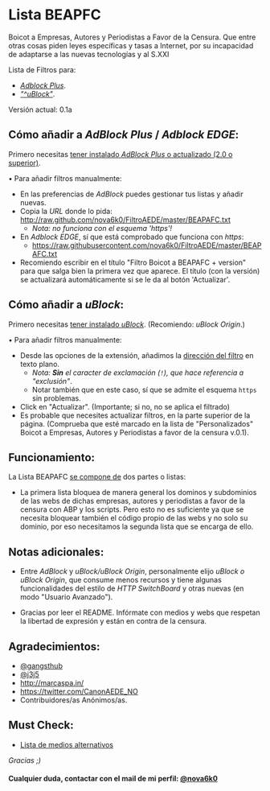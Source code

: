Lista BEAPFC
============

Boicot a Empresas, Autores y Periodistas a Favor de la Censura. Que entre otras cosas piden leyes específicas y tasas a Internet, por su incapacidad de adaptarse a las nuevas tecnologías y al S.XXI

Lista de Filtros para:
- [*Adblock Plus*](https://github.com/nova6k0/FiltroAEDE#c%C3%B3mo-a%C3%B1adir-a-adblock-plus).
- [*"^uBlock"*](https://github.com/nova6k0/FiltroAEDE/blob/master/README.md#c%C3%B3mo-a%C3%B1adir-a-ublock).


Versión actual: 0.1a


Cómo añadir a *AdBlock Plus* / *Adblock EDGE*:
----------

Primero necesitas [tener instalado *AdBlock Plus* o actualizado (2.0 o superior)].

• Para añadir filtros manualmente:

- En las preferencias de *AdBlock* puedes gestionar tus listas y añadir nuevas. 
- Copia la *URL* donde lo pida: http://raw.github.com/nova6k0/FiltroAEDE/master/BEAPAFC.txt
    - *Nota: no funciona con el esquema 'https'!*
- En *Adblock EDGE*, sí que está comprobado que funciona con *https*:
    - https://raw.githubusercontent.com/nova6k0/FiltroAEDE/master/BEAPAFC.txt
- Recomiendo escribir en el título "Filtro Boicot a BEAPAFC + version" para que salga bien la primera vez que aparece. El título (con la versión) se actualizará automáticamente si se le da al botón 'Actualizar'.

Cómo añadir a *uBlock*:
----------

Primero necesitas [tener instalado *uBlock*]. (Recomiendo: *uBlock Origin*.)

• Para añadir filtros manualmente:

- Desde las opciones de la extensión, añadimos la [dirección del filtro](https://raw.githubusercontent.com/nova6k0/FiltroAEDE/master/BEAPAFC.txt) en texto plano.
    - *Nota: **Sin** el caracter de exclamación (`!`), que hace referencia a "exclusión"*.
    - Notar también que en este caso, sí que se admite el esquema `https` sin problemas.
- Click en "Actualizar". (Importante; si no, no se aplica el filtrado)
- Es probable que necesites actualizar filtros, en la parte superior de la página. (Comprueba que esté marcado en la lista de "Personalizados" Boicot a Empresas, Autores y Periodistas a favor de la censura v.0.1).

Funcionamiento:
----------

La Lista BEAPAFC [se compone de] dos partes o listas:

- La primera lista bloquea de manera general los dominos y subdominios de las webs de dichas empresas, autores y periodistas a favor de la censura con ABP y los scripts. Pero esto no es suficiente ya que se necesita bloquear también el código propio de las webs y no solo su dominio, por eso necesitamos la segunda lista que se encarga de ello.

Notas adicionales:
----------
- Entre *AdBlock* y *uBlock/uBlock Origin*, personalmente elijo *uBlock o uBlock Origin*, que consume menos recursos y tiene algunas funcionalidades del estilo de *HTTP SwitchBoard* y otras nuevas (en modo "Usuario Avanzado").

- Gracias por leer el README. Infórmate con medios y webs que respetan la libertad de expresión y están en contra de la censura.

Agradecimientos:
----------
- [@gangsthub]
- [@j3j5]
- http://marcaspa.in/
- https://twitter.com/CanonAEDE_NO
- Contribuidores/as Anónimos/as.

Must Check:
----------
- [Lista de medios alternativos]

*Gracias ;)*

#### Cualquier duda, contactar con el mail de mi perfil: [@nova6k0]
[se compone de]:https://github.com/nova6k0/FiltroAEDE/blob/master/BEAPAFC.txt
[tener instalado *AdBlock Plus* o actualizado (2.0 o superior)]:https://adblockplus.org/es
[tener instalado *uBlock*]:https://github.com/gorhill/uBlock#installation
[listado completo]:https://adblockplus.org/en/subscriptions
[@gangsthub]:https://github.com/gangsthub
[@j3j5]:https://github.com/j3j5
[Lista de medios alternativos]:http://wiki.15m.cc/wiki/Lista_de_medios_de_comunicaci%C3%B3n_alternativos
[@nova6k0]:https://github.com/nova6k0

